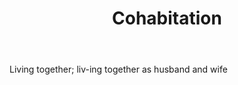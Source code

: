 ---
title: Cohabitation
letter: C
permalink: "/definitions/bld-cohabitation.html"
body: Living together; liv-ing together as husband and wife
published_at: '2018-07-07'
source: Black's Law Dictionary 2nd Ed (1910)
layout: post
---